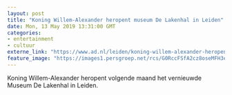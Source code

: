 ```yaml
---
layout: post
title: "Koning Willem-Alexander heropent museum De Lakenhal in Leiden"
date: Mon, 13 May 2019 13:31:00 GMT
categories: 
- entertainment 
- cultuur 
externe_link: "https://www.ad.nl/leiden/koning-willem-alexander-heropent-museum-de-lakenhal-in-leiden~a7e8b393/"
feature_image: "https://images1.persgroep.net/rcs/G0RccFSfA2cz8oseMFH3evWQgjg/diocontent/146428805/_fitwidth/400/?appId=21791a8992982cd8da851550a453bd7f&quality=0.7"
---
```


Koning Willem-Alexander heropent volgende maand het vernieuwde Museum De Lakenhal in Leiden.
